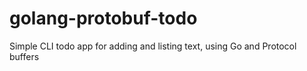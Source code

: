 # golang-protobuf-todo
Simple CLI todo app for adding and listing text, using Go and Protocol buffers
